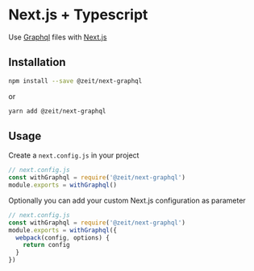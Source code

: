 # Next.js + Typescript

Use [Graphql](http://graphql.org/) files with [Next.js](https://github.com/zeit/next.js)

## Installation

```sh
npm install --save @zeit/next-graphql
```

or

```sh
yarn add @zeit/next-graphql
```

## Usage

Create a `next.config.js` in your project

```js
// next.config.js
const withGraphql = require('@zeit/next-graphql')
module.exports = withGraphql()
```

Optionally you can add your custom Next.js configuration as parameter

```js
// next.config.js
const withGraphql = require('@zeit/next-graphql')
module.exports = withGraphql({
  webpack(config, options) {
    return config
  }
})
```
